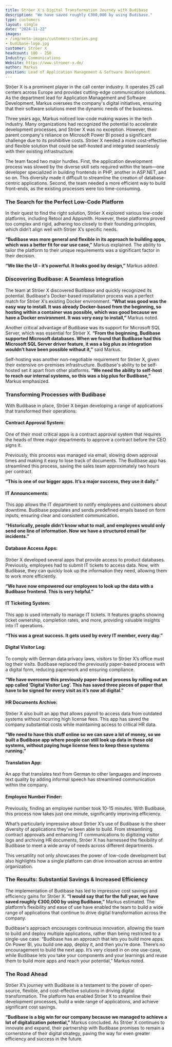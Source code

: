 ```yaml
---
title: Ströer X's Digital Transformation Journey with Budibase
description: "We have saved roughly €300,000 by using Budibase."
type: customers
layout: single
date: "2024-11-22"
images:
- /img/meta-images/customers-stories.png
- budibase-logo.jpg
customer: Ströer X
headcount: 100 - 250
Industry: Communications
Website: https://www.stroeer-x.de/
author: Markus
position: Lead of Application Management & Software Development
---
```


Ströer X is a prominent player in the call center industry. It operates 25 call centers across Europe and provides cutting-edge communication solutions. As the department lead for Application Management and Software Development, Markus oversees the company's digital initiatives, ensuring that their software solutions meet the dynamic needs of the business.

Three years ago, Markus noticed low-code making waves in the tech industry. Many organizations had recognized the potential to accelerate development processes, and Ströer X was no exception. However, their parent company's reliance on Microsoft Power BI posed a significant challenge due to its prohibitive costs. Ströer X needed a more cost-effective and flexible solution that could be self-hosted and integrated seamlessly with their existing infrastructure.

The team faced two major hurdles. First, the application development process was slowed by the diverse skill sets required within the team—one developer specialized in building frontends in PHP, another in ASP.NET, and so on. This diversity made it difficult to streamline the creation of database-centric applications. Second, the team needed a more efficient way to build front-ends, as the existing processes were too time-consuming.

### The Search for the Perfect Low-Code Platform
In their quest to find the right solution, Ströer X explored various low-code platforms, including Retool and Appsmith. However, these platforms proved too complex and rigid, adhering too closely to their founding principles, which didn’t align well with Ströer X’s specific needs.

**“Budibase was more general and flexible in its approach to building apps, which was a better fit for our use case,”** Markus explained. The ability to tailor the platform to their unique requirements was a significant factor in their decision.

**“We like the UI - it’s powerful. It looks good by design,”** Markus added.

### Discovering Budibase: A Seamless Integration
The team at Ströer X discovered Budibase and quickly recognized its potential. Budibase's Docker-based installation process was a perfect match for Ströer X’s existing Docker environment. **“What was good was the easy way to install. It was already Docker-based from the beginning, so hosting within a container was possible, which was good because we have a Docker environment. It was very easy to install,”** Markus noted.

Another critical advantage of Budibase was its support for Microsoft SQL Server, which was essential for Ströer X. **“From the beginning, Budibase supported Microsoft databases. When we found that Budibase had this Microsoft SQL Server driver feature, it was a big plus as integration wouldn’t have been possible without it,”** said Markus.

Self-hosting was another non-negotiable requirement for Ströer X, given their extensive on-premises infrastructure. Budibase's ability to be self-hosted set it apart from other platforms. **“We need the ability to self-host to reach our internal systems, so this was a big plus for Budibase,”** Markus emphasized.

### Transforming Processes with Budibase
With Budibase in place, Ströer X began developing a range of applications that transformed their operations:

#### Contract Approval System:

One of their most critical apps is a contract approval system that requires the heads of three major departments to approve a contract before the CEO signs it. 

Previously, this process was managed via email, slowing down approval times and making it easy to lose track of documents. The Budibase app has streamlined this process, saving the sales team approximately two hours per contract. 

**“This is one of our bigger apps. It’s a major success, they use it daily.”**

#### IT Announcements:

This app allows the IT department to notify employees and customers about downtime. Budibase populates and sends predefined emails based on form inputs, ensuring clear and consistent communication. 

**“Historically, people didn’t know what to mail, and employees would only send one line of information. Now we have a structured email for incidents.”**

#### Database Access Apps:

Ströer X developed several apps that provide access to product databases. Previously, employees had to submit IT tickets to access data. Now, with Budibase, they can quickly look up the information they need, allowing them to work more efficiently. 

**“We have now empowered our employees to look up the data with a Budibase frontend. This is very helpful.”**

#### IT Ticketing System:

This app is used internally to manage IT tickets. It features graphs showing ticket ownership, completion rates, and more, providing valuable insights into IT operations. 

**“This was a great success. It gets used by every IT member, every day.”**

#### Digital Visitor Log:

To comply with German data privacy laws, visitors to Ströer X’s office must log their visits. Budibase replaced the previously paper-based process with a digital form, reducing paperwork and ensuring compliance. 
   
**“We have overcome this previously paper-based process by rolling out an app called ‘Digital Visitor Log’. This has saved three pieces of paper that have to be signed for every visit as it’s now all digital.”**

#### HR Documents Archive:

Ströer X also built an app that allows payroll to access data from outdated systems without incurring high license fees. This app has saved the company substantial costs while maintaining access to critical HR data. 

**“We need to have this stuff online so we can save a lot of money, so we built a Budibase app where people can still look up data in these old systems, without paying huge license fees to keep these systems running.”**

#### Translation App:

An app that translates text from German to other languages and improves text quality by adding informal speech has streamlined communication within the company.

#### Employee Number Finder:

Previously, finding an employee number took 10-15 minutes. With Budibase, this process now takes just one minute, significantly improving efficiency.

What’s particularly impressive about Ströer X’s use of Budibase is the sheer diversity of applications they’ve been able to build. From streamlining contract approvals and enhancing IT communications to digitizing visitor logs and archiving HR documents, Ströer X has harnessed the flexibility of Budibase to meet a wide array of needs across different departments. 

This versatility not only showcases the power of low-code development but also highlights how a single platform can drive innovation across an entire organization.

### The Results: Substantial Savings & Increased Efficiency
The implementation of Budibase has led to impressive cost savings and efficiency gains for Ströer X. **“I would say that for the full year, we have saved roughly €300,000 by using Budibase,”** Markus estimated. The platform’s flexibility and ease of use have enabled the team to build a wide range of applications that continue to drive digital transformation across the company.

Budibase's approach encourages continuous innovation, allowing the team to build and deploy multiple applications, rather than being restricted to a single-use case. “Budibase has an approach that lets you build more apps. On Power BI, you build one app, deploy it, and then you’re done. There’s no encouragement to build the next app. It’s very closed in on one use-case, while Budibase lets you take your components and your learnings and reuse them to build more apps and reach your potential,” Markus noted.

### The Road Ahead
Ströer X’s journey with Budibase is a testament to the power of open-source, flexible, and cost-effective solutions in driving digital transformation. The platform has enabled Ströer X to streamline their development processes, build a wide range of applications, and achieve significant cost savings.

**“Budibase is a big win for our company because we managed to achieve a lot of digitalization potential,”** Markus concluded. 
As Ströer X continues to innovate and expand, their partnership with Budibase promises to remain a cornerstone of their digital strategy, paving the way for even greater efficiency and success in the future.




